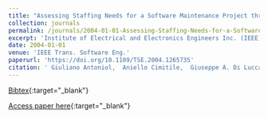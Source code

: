 ```yaml
---
title: "Assessing Staffing Needs for a Software Maintenance Project through Queuing Simulation"
collection: journals
permalink: /journals/2004-01-01-Assessing-Staffing-Needs-for-a-Software-Maintenance-Project-through-Queuing-Simulation
excerpt: 'Institute of Electrical and Electronics Engineers Inc. (IEEE), Los Alamitos, CA, USA, Scopus ID: 2-s2.0-0742303622, Cited by: 51'
date: 2004-01-01
venue: 'IEEE Trans. Software Eng.'
paperurl: 'https://doi.org/10.1109/TSE.2004.1265735'
citation: ' Giuliano Antoniol,  Aniello Cimitile,  Giuseppe A. Di Lucca,  Massimiliano Di Penta, &quot;Assessing Staffing Needs for a Software Maintenance Project through Queuing Simulation.&quot; IEEE Trans. Software Eng., 2004.'
---
```

[Bibtex](https://dblp.org/rec/bib/journals/tse/AntoniolCLP04){:target="_blank"}

[Access paper here](https://doi.org/10.1109/TSE.2004.1265735){:target="_blank"}
